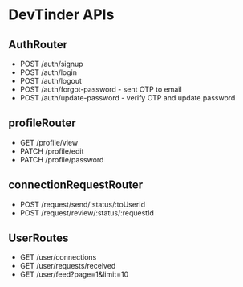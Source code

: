 # DevTinder APIs

## AuthRouter

- POST /auth/signup
- POST /auth/login
- POST /auth/logout
- POST /auth/forgot-password - sent OTP to email
- POST /auth/update-password - verify OTP and update password

## profileRouter

- GET /profile/view
- PATCH /profile/edit
- PATCH /profile/password

## connectionRequestRouter

- POST /request/send/:status/:toUserId
- POST /request/review/:status/:requestId

## UserRoutes

- GET /user/connections
- GET /user/requests/received
- GET /user/feed?page=1&limit=10
